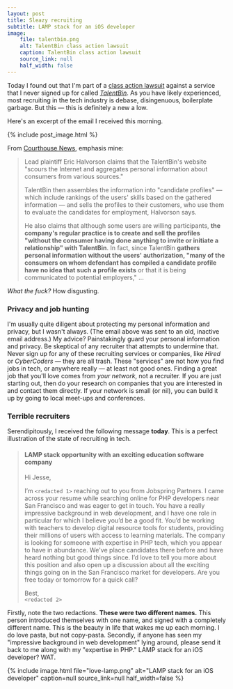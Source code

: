 ```yaml
---
layout: post
title: Sleazy recruiting
subtitle: LAMP stack for an iOS developer
image:
    file: talentbin.png
    alt: TalentBin class action lawsuit
    caption: TalentBin class action lawsuit
    source_link: null
    half_width: false
---
```


Today I found out that I'm part of a [class action lawsuit](http://www.courthousenews.com/2015/10/07/class-of-users-irked-by-talentbin-dossiers.htm) against a service that I never signed up for called [*TalentBin*](https://www.crunchbase.com/organization/talentbin#/entity). As you have likely experienced, most recruiting in the tech industry is debase, disingenuous, boilerplate garbage. But this &mdash; this is definitely a new a low.

<!--excerpt-->

Here's an excerpt of the email I received this morning.

{% include post_image.html %}

From [Courthouse News](http://www.courthousenews.com/2015/10/07/class-of-users-irked-by-talentbin-dossiers.htm), emphasis mine:

> Lead plaintiff Eric Halvorson claims that the TalentBin's website "scours the Internet and aggregates personal information about consumers from various sources."
>
> TalentBin then assembles the information into "candidate profiles" &mdash; which include rankings of the users' skills based on the gathered information &mdash; and sells the profiles to their customers, who use them to evaluate the candidates for employment, Halvorson says.
>
> He also claims that although some users are willing participants, **the company's regular practice is to create and sell the profiles "without the consumer having done anything to invite or initiate a relationship" with TalentBin**. In fact, since TalentBin **gathers personal information without the users' authorization, "many of the consumers on whom defendant has compiled a candidate profile have no idea that such a profile exists** or that it is being communicated to potential employers," ...

*What the fuck?* How disgusting.

### Privacy and job hunting

I'm usually quite diligent about protecting my personal information and privacy, but I wasn't always. (The email above was sent to an old, inactive email address.) My advice? Painstakingly guard your personal information and privacy. Be skeptical of any recruiter that attempts to undermine that. Never sign up for any of these recruiting services or companies, like *Hired* or *CyberCoders* &mdash; they are all trash. These "services" are not how you find jobs in tech, or anywhere really &mdash; at least not good ones. Finding a great job that you'll love comes from *your network*, not a recruiter. If you are just starting out, then do your research on companies that you are interested in and contact them directly. If your network is small (or nil), you can build it up by going to local meet-ups and conferences.

### Terrible recruiters

Serendipitously, I received the following message **today**. This is a perfect illustration of the state of recruiting in tech.

> #### LAMP stack opportunity with an exciting education software company
>
> Hi Jesse,
>
> I’m `<redacted 1>` reaching out to you from Jobspring Partners. I came across your resume while searching online for PHP developers near San Francisco and was eager to get in touch.  You have a really impressive background in web development, and I have one role in particular for which I believe you’d be a good fit. You’d be working with teachers to develop digital resource tools for students, providing their millions of users with access to learning materials. The company is looking for someone with expertise in PHP tech, which you appear to have in abundance. We've place candidates there before and have heard nothing but good things since.  I’d love to tell you more about this position and also open up a discussion about all the exciting things going on in the San Francisco market for developers. Are you free today or tomorrow for a quick call?
>
> Best, <br/>
> `<redacted 2>`

Firstly, note the two redactions. **These were two different names.** This person introduced themselves with one name, and signed with a completely different name. This is the beauty in life that wakes me up each morning. I do love pasta, but not copy-pasta. Secondly, if anyone has seen my "impressive background in web development" lying around, please send it back to me along with my "expertise in PHP." LAMP stack for an iOS developer? WAT.

{% include image.html
    file="love-lamp.png"
    alt="LAMP stack for an iOS developer"
    caption=null
    source_link=null
    half_width=false
%}

